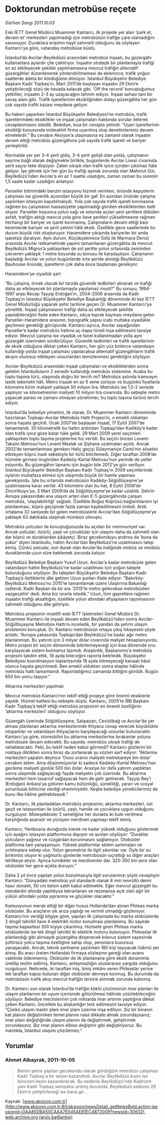 # Doktorundan metrobüse reçete

*Gürhan Savgı 2011.10.03*

<font class="agenda2NewsSpot">
 Eski İETT Genel Müdürü Muammer Kantarcı, ilk projede yer alan ‘park et, devam et’ merkezleri yapılmadığı için metrobüsün trafiğe çare olamadığını savunuyor. Duraklara erişimin hayli zahmetli olduğunu da söyleyen Kantarcı’ya göre, vatandaş metrobüse küstü.
</font>
<font class="newsDetail">
 <p>
  <p class="MsoNormal">
   İstanbul’da Avcılar-Beylikdüzü arasındaki metrobüs inşaatı, bu güzergâhı kullananlara aylardır çile çektiriyor. İnşaatın stratejik bir planlamayla trafiği en az etkileyecek şekilde yapılmamasına mevcut trafiğin alternatif güzergâhlar düzenlenerek yönlendirilmemesi de eklenince, trafik yoğun saatlerde âdeta bir kördüğüme dönüyor. İstanbul Büyükşehir Belediye Başkanı Kadir Topbaş’ın, Mart 2011’de başlayan inşaatın 29 Ekim’e yetiştirileceği sözü de havada kalacak gibi. ‘Off the record’ konuştuğumuz yetkililer, inşaatın 2-3 ay uzayacağını tahmin ediyor. İnşaat sahası tam bir savaş alanı gibi. Trafik işaretlerinin eksikliğinden dolayı güzergâhta her gün çok sayıda trafik kazası meydana geliyor.
  </p>
  <p class="MsoNormal">
   Bu haberi yaparken İstanbul Büyükşehir Belediyesi’ne metrobüs, trafik işaretlerindeki eksiklikler ve inşaat çalışmaları hakkında sorular ileterek cevaplanmasını istedik. Belediye, kısa bir cevapla yetindi: “Uyarı işaretlerinin eksikliği konusunda müteahhit firma uyarılmış olup denetimlerimiz devam etmektedir.” Bu cevabın Aksiyon’a ulaşmasına eş zamanlı olarak inşaatın devam ettiği metrobüs güzergâhına çok sayıda trafik işareti ve bariyer yerleştirildi.
  </p>
  <p class="MsoNormal">
   Normalde yer yer
   <span>
   </span>
   3-4 şerit gidiş, 3-4 şerit gelişli olan yolda, çalışmanın seyrine bağlı olarak değişmekle birlikte, bugünlerde Avcılar Lisesi civarında şerit sayısı teke düşüyor. Zaten sıkışık olan trafik iyice içinden çıkılmaz hâle geliyor. İşe gitmek için her gün bu trafiği aşmak zorunda olan Mahmut Gür, Beylikdüzü’nden Avcılar’a en az 1 saatte ulaştığını, zaman zaman bu sürenin 1,5 saate kadar uzadığını anlatıyor.
  </p>
  <p class="MsoNormal">
   Parseller bitimindeki benzin istasyonu hizmet verirken, önünde kepçelerin çalışması ise güvenlik açısından büyük bir gaf. En azından önünde çalışma yapılırken istasyon kapatılmalıydı. Yola çok sayıda trafik işareti konmasına rağmen bu çalışmanın hassasiyetle yapılmadığı görülen eksikliklerden belli oluyor. Parseller boyunca yolun sağı ve solunda açılan yeni şeritlere dökülen asfalt,
   <span>
   </span>
   trafiğin aktığı mevcut yola göre ilave şeritleri yükseltmesine rağmen herhangi bir bariyer ve işaret konmamış. Çalışmaların devam ettiği bazı kesimlerde bariyer ve şerit çekimi hâlâ eksik. Özellikle gece saatlerinde bu durum büyük risk oluşturuyor. Haramidere çıkışında bariyerler bir anda işaretsiz daralıyor. Aynı durum, Küçükçekmece Gölü ile Marmara Denizi arasında Avcılar istikametinde yapımı tamamlanan güzergâhta da mevcut. Beylikdüzü Migros’a yaklaşırken de sol şeritte yolun ortasında zeminden çıkıveren yaklaşık 1 metre boyunda su borusu ile karşılaşılıyor. Çalışmanın başladığı Avcılar ve yolun bugünlerde orta şeride alındığı Beylikdüzü Bauhouse önünde, işaretlerin çok daha önce başlaması gerekiyor.
  </p>
  <p class="MsoNormal">
  </p>
  <p class="MsoNormal">
   Haramidere’ye viyadük şart
  </p>
  <p class="MsoNormal">
   “Bu çalışma, örnek olacak bir tarzda güvenlik tedbirleri alınarak ve trafiği daha az etkileyecek bir planlamayla yapılamaz mıydı?” Bu soruyu, 1994-1997 arası Recep Tayyip Erdoğan’ın, 2004-2006 arasında da Kadir Topbaş’ın İstanbul Büyükşehir Belediye Başkanlığı döneminde iki kez İETT Genel Müdürlüğü yaparak şehir tarihine geçen Dr. Muammer Kantarcı’ya yönelttik. İnşaat çalışmasının trafiği daha az etkileyecek şekilde yapılabileceğini ifade eden Kantarcı, sıkça toprak kayması meydana gelen Parseller-Haramidere arasının, topografik yapısı icabı mutlaka viyadükle geçilmesi gerektiği görüşünde. Kantarcı ayrıca, Avcılar sapağından Parseller’e kadar metrobüs hattına aç-kapa tüneli inşa edilmesini tavsiye ediyor. Mevcut çalışma ise viyadük ve tünel kullanılmadan yolla aynı güzergâh üzerinden sürdürülüyor. Güvenlik tedbirleri ve trafik işaretlerinin de eksik olduğuna dikkat çeken Kantarcı, her gün yüz binlerce vatandaşın kullandığı yolda inşaat çalışması yapılacaksa alternatif güzergâhların trafik akışını olumsuz etkileyen unsurlardan temizlenmesi gerektiğini söylüyor.
  </p>
  <p class="MsoNormal">
   Avcılar-Beylikdüzü arasındaki inşaat çalışmaları ve eksikliklerden sonra gelelim İstanbulluların 2 senedir kullandığı metrobüs sistemine. Acaba bu toplu taşıma türü, ulaşımda doğru bir tercih mi? Metrobüs aslında tramvayın lastik tekerlekli hâli. Metro inşaatı en az 6 sene sürüyor ve bugünkü fiyatlarla kilometre birim maliyeti yaklaşık 50 milyon lira. Metrobüs ise 1,5-2 senede yapılıyor ve kilometresinin maliyeti 10 milyon lira civarında. Bu sebeple metro yapacak parası ve zamanı olmayan yönetimler, bu toplu taşıma türünü tercih ediyor.
  </p>
  <p class="MsoNormal">
   İstanbul’da belediye yönetimi, ilk olarak, Dr. Muammer Kantarcı döneminde hazırlanan Topkapı-Avcılar Metrobüs Hattı Projesi’ni, o emekli olduktan sonra hayata geçirdi. Ocak 2007’de başlayan inşaat, 17 Eylül 2007’de tamamlandı. 30 kilometrelik bu hattın ardından Topkapı’dan Kadıköy’e kadar olan trafik iyice göze batar hâle geldi. 29 Mart 2009 yerel seçimleri yaklaşırken toplu taşıma projelerine hız verildi. Bu seçim öncesi Levent-Taksim Metrosu’nun Levent Maslak ve Şişhane uzatmaları açıldı. Ancak 2002’de tamamlanması gereken Haliç geçişi Süleymaniye Camii’nin siluetini etkileyen köprü inadı sebebiyle bir türlü bitirilemedi. Diğer taraftan 2008’de hizmete girmesi öngörülen Kadıköy-Kartal Metrosu’nun yerinde de yeller esiyordu. Bu güzergâhın tamamı için bugün bile 2012’ye gün veriliyor. İstanbul Büyükşehir Belediye Başkanı Kadir Topbaş’ın 2009 seçimlerinde oylarını muhafaza etmesi için ulaşımda büyük bir hamle yapması gerekiyordu. İşte bu ortamda metrobüsün Kadıköy-Söğütlüçeşme’ye uzatılmasına karar verildi. 43 kilometre olan bu hat, 8 Eylül 2008’de Zincirlikuyu’ya, 3 Mart 2009’da da Söğütlüçeşme’ye kadar uzatıldı. Şehrin Avrupa yakasındaki ana ulaşım arteri olan E-5 güzergâhında çalışan metrobüs, ‘ulaşılabilirliği’ sağladı. Özellikle Boğaz Köprüsü bağlantılarının iyi planlanması, köprü geçişinde fazla zaman kaybedilmesini önledi. Artık ortalama 32 saniyede bir gelen metrobüslerle Avcılar’dan Söğütlüçeşme’ye yaklaşık 63 dakikada ulaşmak mümkün olmuştu.
  </p>
  <p class="MsoNormal">
   Metrobüs yolcuları ile konuştuğunuzda bu açıdan bir memnuniyet var. Ancak yolcular; özürlü, yaşlı ve çocuklular için ulaşımı daha da zahmetli olan dar köprü ve duraklardan şikâyetçi. Biraz gecekonduyu andırsa da ‘buna da şükür’ diyen İstanbullu, hattın Avcılar’dan Beylikdüzü’ne uzatılmasını talep etmiş. Çünkü yolcular, son durak olan Avcılar’da indiğinde otobüs ve minibüs duraklarında uzun süre beklemek zorunda kalıyor.
  </p>
  <p class="MsoNormal">
   Beylikdüzü Belediye Başkanı Yusuf Uzun, Avcılar’a kadar metrobüsle gelen vatandaşın hattın Beylikdüzü’ne kadar uzatılması için yoğun talepte bulunduğunu söylüyor. Bu talepleri Büyükşehir Belediye Başkanı Kadir Topbaş’a ilettiklerini dile getiren Uzun şunları ifade ediyor: “Bakırköy-Beylikdüzü Metrosu’nu 2015’te tamamlamak üzere Ulaştırma Bakanlığı üstlendi. Kadir Başkan da bir ara ‘2015’te metro gelecekse metrobüsten vazgeçelim’ dedi. Ama biz ısrarla istedik.” Uzun, tüm gayretlere rağmen inşaatın trafiği aksattığını, özellikle yolun altındaki altyapıların taşınmasının zahmetli olduğunu dile getiriyor.
  </p>
  <p class="MsoNormal">
   Metrobüs projesinin müellifi eski İETT İşletmeleri Genel Müdürü Dr. Muammer Kantarcı ile inşaatı devam eden Beylikdüzü’nden sonra Avcılar-Söğütlüçeşme Metrobüs Hattı’nı inceledik, bir yandan da şehrin ulaşım problemini konuştuk. Dr. Kantarcı metrobüsün ortaya çıkış hikayesini şöyle anlattı: “Avrupa yakasında Topkapı’dan Beylikdüzü’ne kadar ağır metro planlanmıştı. Bu yatırım için 3 milyar dolar civarında maliyet hesaplanıyordu. Metro projesi bir seçim döneminde bitirilemeyeceği için kısa dönemde onu karşılayacak sistem bulmamız lazımdı. Araştırdık, Başkanımız’a metrobüs projesini takdim ettik, 18 ayda biteceğini raporla belirledik. Büyükşehir Belediyesi koordinasyon toplantısında 18 ayda bitmeyeceği kanaati hâsıl olunca hayata geçirilmedi. Ben emekli olduktan sonra etaplar hâlinde metrobüs hattı tamamlandı. Raporladığımız zamanda bittiğini gördük. Bugün 650 bin yolcu taşıyor.”
  </p>
  <p class="MsoNormal">
  </p>
  <p class="MsoNormal">
   Aktarma merkezleri yapılmalı
  </p>
  <p class="MsoNormal">
   Mevcut metrobüs Kantarcı’nın teklif ettiği projeye göre önemli eksiklerle yapıldı. Hizmet kalitesi bu sebeple düştü. Kantarcı, 2005’te İBB Başkanı Kadir Topbaş’a teklif ettiği metrobüs projesinin en önemli özelliğinin ‘aktarma merkezleri’ olduğunu söylüyor.
  </p>
  <p class="MsoNormal">
   Güzergâh üzerinde Söğütlüçeşme, Salıpazarı, Cevizlibağ ve Avcılar’da yer alması planlanan aktarma merkezlerinde ihtiyaca cevap verecek büyüklükte otoparklar ve vatandaşın ihtiyaçlarını karşılayacağı unsurlar bulunacaktı. Kantarcı’ya göre, otomobilini bu aktarma merkezlerine bırakanlar
   <span>
   </span>
   yoluna metrobüsle devam edecekti. Bu sayede, metrobüs sıkışık trafiği de rahatlatacaktı. Peki, bu teklif neden kabul görmedi? Kantarcı gözlerini bir noktaya diktikten sonra biraz da zorlanarak şu sözleri sarf ediyor: “Aktarma merkezleri yapalım deyince ‘Oooo oranın maliyeti metrekareye bin dolar’ cevabını aldım. Ama düşünmüyorlar ki sadece Kadıköy-Kartal Metrosu’nun gecikme maliyeti günlük 500 bin dolar. Araziye bir defa yatırım yaptıktan sonra ulaşımda sağlayacağı fayda maliyetin çok üzerinde. Bu aktarma merkezleri hem tasarruf sağlayacak hem de gelir getirecek. Tayyip Bey’i (Erdoğan) Ankara’ya götüren kamu bütünlüğü, sürekliliği, yararı ve sosyal sorumluluk bilincine verdiği ehemmiyettir. Keşke belediye yöneticilerimiz de bunu ilke hâline getirebilseydi.”
  </p>
  <p class="MsoNormal">
   Dr. Kantarcı, ilk planladıkları metrobüs projesinin; aktarma merkezleri, üst geçit ve istasyonları ile özürlü, yaşlı, hamile ve çocuklara uygun olduğunu vurguluyor. Müteşebbisler 5 seneliğine her durakta iki kule verilmesi karşılığında asansör ve yürüyen merdiven yapmayı teklif etmiş.
  </p>
  <p class="MsoNormal">
   Kantarcı, Yenibosna durağında inerek ne kadar yüksek olduğunu göstermek için ayağını istasyon platformuna dayıyor ve şunları söylüyor: “Duraklar yolcuların yağmur ve rüzgârdan korunmasını sağlamıyor. Otobüsler platforma tam yanaşamıyor. Yüksek platformlar eklem sarkmaları ve yırtılmalara sebep olur. Yolun geometrisi ile ilgili sıkıntılar var. Öyle bir su birikintisi oluyor ki yağmurlu günlerde metrobüsün sıçrattığı su diğer araçları tehlikeye atıyor. Ayrıca turnikeler ve merdivenler dar. 325-350 bin avro olan otobüsler her gece açıkta duruyor.”
  </p>
  <p class="MsoNormal">
   Daha 2 yıl önce yapılan yolun bozulmasıyla ilgili sorularımızı şöyle cevaplıyor Kantarcı: “Dünyadaki metrobüs yol standardı olarak 8 mm nevrüllü demir hasır donatılı, 50 cm beton satıh kabul edilmekte. Eğer mevcut güzergâh bu standardın altında yapıldıysa tekrarlanan ve rezonansa açık olan ağır bir yükün altındaki yolda yıpranma ve göçükler olacaktır.”
  </p>
  <p class="MsoNormal">
   Kamuoyunun merak ettiği bir diğer husus Hollanda’dan alınan Phileas marka otobüsler. Bu araçların sık arıza yaptığı ve verimli olmadığı gözleniyor. Kantarcı’nın verdiği bilgiye göre, yapılan ilk çalışmada bu marka otobüslerde 2 dingili tahrikli ilave 4 elektrikli motor konulması planlanmış. Bu sayede taşıma kapasitesi 300 kişiye çıkarılmış. Hizmete giren Phileas marka otobüslerde ise tek dingil tahrikli iki elektrik motoru bulunuyor. Phileaslar ilk planlandığı gibi alınsaydı güzergâha döşenecek kılavuz sistem sayesinde şoförsüz yolcu taşıma özelliğine sahip olup, peronlara kusursuz yanaşacaktı. Ancak, teknik şartname yazılırken 180 kişi taşıyacak hükmü yer almış. Bu aracı üreten Hollandalı firmaya sözleşme gereği olan
   <span>
   </span>
   avans vaktinde ödenmemiş. Otobüsler de ilk planlanana göre eksik donanımla üretilip teslim edilmiş. Kantarcı, anlaşmazlığın uluslararası yargıda olduğunu vurguluyor. Neticede, iki taraftan iniş, biniş imkânı veren Phileaslar yerine tek taraftan kapısı bulunan diğer otobüsler devreye konmuş. Bu durumda da metrobüsün trafik akışı mevcut trafiğin tersine alınmak zorunda kalınmış.
  </p>
  <p class="MsoNormal">
   Dr. Kantarcı son olarak İstanbul’da trafiğin köklü çözümünün imar planları ile ulaşım planlarının bir uyum içerisinde götürülmesi hâlinde çözülebileceğini söylüyor. Belediye meclislerinin çok miktarda imar artırımı yaptığına dikkat çeken Kantarcı, öncelikle bu alışkanlığın terk edilmesini tavsiye ediyor: “Çünkü ulaşım mastır planı imar planı üzerine inşa ediliyor. Siz bir binanın kat planını değiştirirken temel planını nasıl dikkate almak zorundaysanız; imar planı değiştiğinde ulaşım planını da değiştirmek, geliştirmek zorundasınız. Biz imar planını elbise değiştirir gibi değiştiriyoruz. Bu mantıkla, İstanbul ulaşımı çözülemez.”
  </p>
 </p>
</font>

## Yorumlar

### Ahmet Albayrak, 2011-10-05
> Benim şehre yapılan gecekondu olarak gördüğüm metrobüs çalışması Kadir Topbaş'a bir seçim kazandırdı. Avcılar Beylikdüzü kısmı ise ikincisini kesin kazandıracak.  Bu nedenle Beylikdüzü'nde Kadirizm yani Kadir Topbaş sempatisi artmış durumda. Beylikdüzü etabının 29 Ekim'e yetiştirileceği ise bana gö...

Kaynak: [www.aksiyon.com.tr](http://www.aksiyon.com.tr:80/aksiyon/newsDetail_getNewsById.action;jsessionid=DAA85DBA50CAAA7E045AE81EC4872009?newsId=30632), [web.archive.org (arşiv bağlantısı)](http://web.archive.org/web/20111006002153/http://www.aksiyon.com.tr:80/aksiyon/newsDetail_getNewsById.action;jsessionid=DAA85DBA50CAAA7E045AE81EC4872009?newsId=30632)
